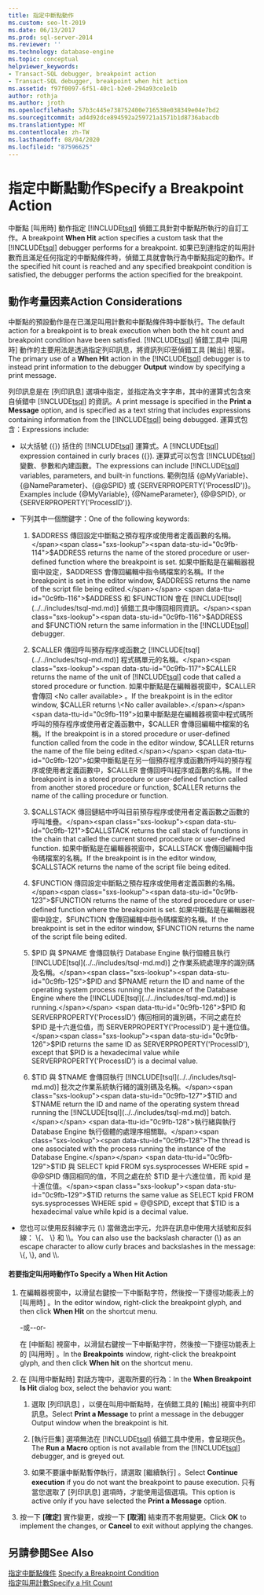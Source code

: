 ```yaml
---
title: 指定中斷點動作
ms.custom: seo-lt-2019
ms.date: 06/13/2017
ms.prod: sql-server-2014
ms.reviewer: ''
ms.technology: database-engine
ms.topic: conceptual
helpviewer_keywords:
- Transact-SQL debugger, breakpoint action
- Transact-SQL debugger, breakpoint when hit action
ms.assetid: f97f0097-6f51-40c1-b2e0-294a93ce1e1b
author: rothja
ms.author: jroth
ms.openlocfilehash: 57b3c445e738752400e716538e038349e04e7bd2
ms.sourcegitcommit: ad4d92dce894592a259721a1571b1d8736abacdb
ms.translationtype: MT
ms.contentlocale: zh-TW
ms.lasthandoff: 08/04/2020
ms.locfileid: "87596625"
---
```

# <a name="specify-a-breakpoint-action"></a><span data-ttu-id="0c9fb-102">指定中斷點動作</span><span class="sxs-lookup"><span data-stu-id="0c9fb-102">Specify a Breakpoint Action</span></span>
  <span data-ttu-id="0c9fb-103">中斷點 [叫用時]  動作指定 [!INCLUDE[tsql](../../includes/tsql-md.md)] 偵錯工具針對中斷點所執行的自訂工作。</span><span class="sxs-lookup"><span data-stu-id="0c9fb-103">A breakpoint **When Hit** action specifies a custom task that the [!INCLUDE[tsql](../../includes/tsql-md.md)] debugger performs for a breakpoint.</span></span> <span data-ttu-id="0c9fb-104">如果已到達指定的叫用計數而且滿足任何指定的中斷點條件時，偵錯工具就會執行為中斷點指定的動作。</span><span class="sxs-lookup"><span data-stu-id="0c9fb-104">If the specified hit count is reached and any specified breakpoint condition is satisfied, the debugger performs the action specified for the breakpoint.</span></span>  
  
##  <a name="action-considerations"></a><a name="BKMK_ActionConsiderations"></a> <span data-ttu-id="0c9fb-105">動作考量因素</span><span class="sxs-lookup"><span data-stu-id="0c9fb-105">Action Considerations</span></span>  
 <span data-ttu-id="0c9fb-106">中斷點的預設動作是在已滿足叫用計數和中斷點條件時中斷執行。</span><span class="sxs-lookup"><span data-stu-id="0c9fb-106">The default action for a breakpoint is to break execution when both the hit count and breakpoint condition have been satisfied.</span></span> <span data-ttu-id="0c9fb-107">[!INCLUDE[tsql](../../includes/tsql-md.md)] 偵錯工具中 [叫用時] 動作的主要用法是透過指定列印訊息，將資訊列印至偵錯工具 [輸出] 視窗。</span><span class="sxs-lookup"><span data-stu-id="0c9fb-107">The primary use of a **When Hit** action in the [!INCLUDE[tsql](../../includes/tsql-md.md)] debugger is to instead print information to the debugger **Output** window by specifying a print message.</span></span>  
  
 <span data-ttu-id="0c9fb-108">列印訊息是在 [列印訊息]  選項中指定，並指定為文字字串，其中的運算式包含來自偵錯中 [!INCLUDE[tsql](../../includes/tsql-md.md)] 的資訊。</span><span class="sxs-lookup"><span data-stu-id="0c9fb-108">A print message is specified in the **Print a Message** option, and is specified as a text string that includes expressions containing information from the [!INCLUDE[tsql](../../includes/tsql-md.md)] being debugged.</span></span> <span data-ttu-id="0c9fb-109">運算式包含：</span><span class="sxs-lookup"><span data-stu-id="0c9fb-109">Expressions include:</span></span>  
  
-   <span data-ttu-id="0c9fb-110">以大括號 ({}) 括住的 [!INCLUDE[tsql](../../includes/tsql-md.md)] 運算式。</span><span class="sxs-lookup"><span data-stu-id="0c9fb-110">A [!INCLUDE[tsql](../../includes/tsql-md.md)] expression contained in curly braces ({}).</span></span> <span data-ttu-id="0c9fb-111">運算式可以包含 [!INCLUDE[tsql](../../includes/tsql-md.md)] 變數、參數和內建函數。</span><span class="sxs-lookup"><span data-stu-id="0c9fb-111">The expressions can include [!INCLUDE[tsql](../../includes/tsql-md.md)] variables, parameters, and built-in functions.</span></span> <span data-ttu-id="0c9fb-112">範例包括 {@MyVariable}、{@NameParameter}、{@@SPID} 或 {SERVERPROPERTY('ProcessID')}。</span><span class="sxs-lookup"><span data-stu-id="0c9fb-112">Examples include {@MyVariable}, {@NameParameter}, {@@SPID}, or {SERVERPROPERTY('ProcessID')}.</span></span>  
  
-   <span data-ttu-id="0c9fb-113">下列其中一個關鍵字：</span><span class="sxs-lookup"><span data-stu-id="0c9fb-113">One of the following keywords:</span></span>  
  
    1.  <span data-ttu-id="0c9fb-114">$ADDRESS 傳回設定中斷點之預存程序或使用者定義函數的名稱。</span><span class="sxs-lookup"><span data-stu-id="0c9fb-114">$ADDRESS returns the name of the stored procedure or user-defined function where the breakpoint is set.</span></span> <span data-ttu-id="0c9fb-115">如果中斷點是在編輯器視窗中設定，$ADDRESS 會傳回編輯中指令碼檔案的名稱。</span><span class="sxs-lookup"><span data-stu-id="0c9fb-115">If the breakpoint is set in the editor window, $ADDRESS returns the name of the script file being edited.</span></span> <span data-ttu-id="0c9fb-116">$ADDRESS 和 $FUNCTION 會在 [!INCLUDE[tsql](../../includes/tsql-md.md)] 偵錯工具中傳回相同資訊。</span><span class="sxs-lookup"><span data-stu-id="0c9fb-116">$ADDRESS and $FUNCTION return the same information in the [!INCLUDE[tsql](../../includes/tsql-md.md)] debugger.</span></span>  
  
    2.  <span data-ttu-id="0c9fb-117">$CALLER 傳回呼叫預存程序或函數之 [!INCLUDE[tsql](../../includes/tsql-md.md)] 程式碼單元的名稱。</span><span class="sxs-lookup"><span data-stu-id="0c9fb-117">$CALLER returns the name of the unit of [!INCLUDE[tsql](../../includes/tsql-md.md)] code that called a stored procedure or function.</span></span> <span data-ttu-id="0c9fb-118">如果中斷點是在編輯器視窗中，$CALLER 會傳回 \<No caller available> 。</span><span class="sxs-lookup"><span data-stu-id="0c9fb-118">If the breakpoint is in the editor window, $CALLER returns \<No caller available>.</span></span> <span data-ttu-id="0c9fb-119">如果中斷點是在編輯器視窗中程式碼所呼叫的預存程序或使用者定義函數中，$CALLER 會傳回編輯中檔案的名稱。</span><span class="sxs-lookup"><span data-stu-id="0c9fb-119">If the breakpoint is in a stored procedure or user-defined function called from the code in the editor window, $CALLER returns the name of the file being edited.</span></span> <span data-ttu-id="0c9fb-120">如果中斷點是在另一個預存程序或函數所呼叫的預存程序或使用者定義函數中，$CALLER 會傳回呼叫程序或函數的名稱。</span><span class="sxs-lookup"><span data-stu-id="0c9fb-120">If the breakpoint is in a stored procedure or user-defined function called from another stored procedure or function, $CALLER returns the name of the calling procedure or function.</span></span>  
  
    3.  <span data-ttu-id="0c9fb-121">$CALLSTACK 傳回鏈結中呼叫目前預存程序或使用者定義函數之函數的呼叫堆疊。</span><span class="sxs-lookup"><span data-stu-id="0c9fb-121">$CALLSTACK returns the call stack of functions in the chain that called the current stored procedure or user-defined function.</span></span> <span data-ttu-id="0c9fb-122">如果中斷點是在編輯器視窗中，$CALLSTACK 會傳回編輯中指令碼檔案的名稱。</span><span class="sxs-lookup"><span data-stu-id="0c9fb-122">If the breakpoint is in the editor window, $CALLSTACK returns the name of the script file being edited.</span></span>  
  
    4.  <span data-ttu-id="0c9fb-123">$FUNCTION 傳回設定中斷點之預存程序或使用者定義函數的名稱。</span><span class="sxs-lookup"><span data-stu-id="0c9fb-123">$FUNCTION returns the name of the stored procedure or user-defined function where the breakpoint is set.</span></span> <span data-ttu-id="0c9fb-124">如果中斷點是在編輯器視窗中設定，$FUNCTION 會傳回編輯中指令碼檔案的名稱。</span><span class="sxs-lookup"><span data-stu-id="0c9fb-124">If the breakpoint is set in the editor window, $FUNCTION returns the name of the script file being edited.</span></span>  
  
    5.  <span data-ttu-id="0c9fb-125">$PID 與 $PNAME 會傳回執行 Database Engine 執行個體且執行 [!INCLUDE[tsql](../../includes/tsql-md.md)] 之作業系統處理序的識別碼及名稱。</span><span class="sxs-lookup"><span data-stu-id="0c9fb-125">$PID and $PNAME return the ID and name of the operating system process running the instance of the Database Engine where the [!INCLUDE[tsql](../../includes/tsql-md.md)] is running.</span></span> <span data-ttu-id="0c9fb-126">$PID 和 SERVERPROPERTY('ProcessID') 傳回相同的識別碼，不同之處在於 $PID 是十六進位值，而 SERVERPROPERTY('ProcessID') 是十進位值。</span><span class="sxs-lookup"><span data-stu-id="0c9fb-126">$PID returns the same ID as SERVERPROPERTY('ProcessID'), except that $PID is a hexadecimal value while SERVERPROPERTY('ProcessID') is a decimal value.</span></span>  
  
    6.  <span data-ttu-id="0c9fb-127">$TID 與 $TNAME 會傳回執行 [!INCLUDE[tsql](../../includes/tsql-md.md)] 批次之作業系統執行緒的識別碼及名稱。</span><span class="sxs-lookup"><span data-stu-id="0c9fb-127">$TID and $TNAME return the ID and name of the operating system thread running the [!INCLUDE[tsql](../../includes/tsql-md.md)] batch.</span></span> <span data-ttu-id="0c9fb-128">執行緒與執行 Database Engine 執行個體的處理序相關聯。</span><span class="sxs-lookup"><span data-stu-id="0c9fb-128">The thread is one associated with the process running the instance of the Database Engine.</span></span> <span data-ttu-id="0c9fb-129">$TID 與 SELECT kpid FROM sys.sysprocesses WHERE spid = @@SPID 傳回相同的值，不同之處在於 $TID 是十六進位值，而 kpid 是十進位值。</span><span class="sxs-lookup"><span data-stu-id="0c9fb-129">$TID returns the same value as SELECT kpid FROM sys.sysprocesses WHERE spid = @@SPID, except that $TID is a hexadecimal value while kpid is a decimal value.</span></span>  
  
-   <span data-ttu-id="0c9fb-130">您也可以使用反斜線字元 (\\) 當做逸出字元，允許在訊息中使用大括號和反斜線： \\{、 \\} 和 \\\\。</span><span class="sxs-lookup"><span data-stu-id="0c9fb-130">You can also use the backslash character (\\) as an escape character to allow curly braces and backslashes in the message: \\{, \\}, and \\\\.</span></span>  
  
#### <a name="to-specify-a-when-hit-action"></a><span data-ttu-id="0c9fb-131">若要指定叫用時動作</span><span class="sxs-lookup"><span data-stu-id="0c9fb-131">To Specify a When Hit Action</span></span>  
  
1.  <span data-ttu-id="0c9fb-132">在編輯器視窗中，以滑鼠右鍵按一下中斷點字符，然後按一下捷徑功能表上的 [叫用時]  。</span><span class="sxs-lookup"><span data-stu-id="0c9fb-132">In the editor window, right-click the breakpoint glyph, and then click **When Hit** on the shortcut menu.</span></span>  
  
     <span data-ttu-id="0c9fb-133">-或-</span><span class="sxs-lookup"><span data-stu-id="0c9fb-133">-or-</span></span>  
  
     <span data-ttu-id="0c9fb-134">在 [中斷點]  視窗中，以滑鼠右鍵按一下中斷點字符，然後按一下捷徑功能表上的 [叫用時]  。</span><span class="sxs-lookup"><span data-stu-id="0c9fb-134">In the **Breakpoints** window, right-click the breakpoint glyph, and then click **When hit** on the shortcut menu.</span></span>  
  
2.  <span data-ttu-id="0c9fb-135">在 [叫用中斷點時]  對話方塊中，選取所要的行為：</span><span class="sxs-lookup"><span data-stu-id="0c9fb-135">In the **When Breakpoint Is Hit** dialog box, select the behavior you want:</span></span>  
  
    1.  <span data-ttu-id="0c9fb-136">選取 [列印訊息]  ，以便在叫用中斷點時，在偵錯工具的 [輸出] 視窗中列印訊息。</span><span class="sxs-lookup"><span data-stu-id="0c9fb-136">Select **Print a Message** to print a message in the debugger Output window when the breakpoint is hit.</span></span>  
  
    2.  <span data-ttu-id="0c9fb-137">[執行巨集]  選項無法在 [!INCLUDE[tsql](../../includes/tsql-md.md)] 偵錯工具中使用，會呈現灰色。</span><span class="sxs-lookup"><span data-stu-id="0c9fb-137">The **Run a Macro** option is not available from the [!INCLUDE[tsql](../../includes/tsql-md.md)] debugger, and is greyed out.</span></span>  
  
    3.  <span data-ttu-id="0c9fb-138">如果不要讓中斷點暫停執行，請選取 [繼續執行]  。</span><span class="sxs-lookup"><span data-stu-id="0c9fb-138">Select **Continue execution** if you do not want the breakpoint to pause execution.</span></span> <span data-ttu-id="0c9fb-139">只有當您選取了 [列印訊息]  選項時，才能使用這個選項。</span><span class="sxs-lookup"><span data-stu-id="0c9fb-139">This option is active only if you have selected the **Print a Message** option.</span></span>  
  
3.  <span data-ttu-id="0c9fb-140">按一下 **[確定]** 實作變更，或按一下 **[取消]** 結束而不套用變更。</span><span class="sxs-lookup"><span data-stu-id="0c9fb-140">Click **OK** to implement the changes, or **Cancel** to exit without applying the changes.</span></span>  
  
## <a name="see-also"></a><span data-ttu-id="0c9fb-141">另請參閱</span><span class="sxs-lookup"><span data-stu-id="0c9fb-141">See Also</span></span>  
 <span data-ttu-id="0c9fb-142">[指定中斷點條件](specify-a-breakpoint-condition.md) </span><span class="sxs-lookup"><span data-stu-id="0c9fb-142">[Specify a Breakpoint Condition](specify-a-breakpoint-condition.md) </span></span>  
 [<span data-ttu-id="0c9fb-143">指定叫用計數</span><span class="sxs-lookup"><span data-stu-id="0c9fb-143">Specify a Hit Count</span></span>](specify-a-hit-count.md)  
